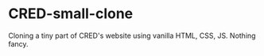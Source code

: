 # CRED-small-clone
Cloning a tiny part of CRED's website using vanilla HTML, CSS, JS. Nothing fancy.
